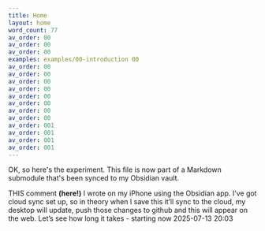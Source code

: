 ```yaml
---
title: Home
layout: home
word_count: 77
av_order: 00
av_order: 00
av_order: 00
examples: examples/00-introduction 00
av_order: 00
av_order: 00
av_order: 00
av_order: 00
av_order: 00
av_order: 00
av_order: 00
av_order: 00
av_order: 001
av_order: 001
av_order: 001
av_order: 001
---
```

OK, so here's the experiment. This file is now part of a Markdown submodule that's been synced to my Obsidian vault.

THIS comment **(here!)** I wrote on my iPhone using the Obsidian app. I’ve got cloud sync set up, so in theory when I save this it’ll sync to the cloud, my desktop will update, push those changes to github and this will appear on the web. Let’s see how long it takes - starting now 2025-07-13 20:03 













